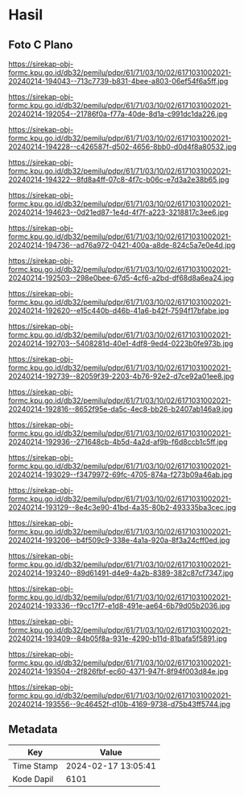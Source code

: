 # Hasil

## Foto C Plano

https://sirekap-obj-formc.kpu.go.id/db32/pemilu/pdpr/61/71/03/10/02/6171031002021-20240214-194043--713c7739-b831-4bee-a803-06ef54f6a5ff.jpg

https://sirekap-obj-formc.kpu.go.id/db32/pemilu/pdpr/61/71/03/10/02/6171031002021-20240214-192054--21786f0a-f77a-40de-8d1a-c991dc1da226.jpg

https://sirekap-obj-formc.kpu.go.id/db32/pemilu/pdpr/61/71/03/10/02/6171031002021-20240214-194228--c426587f-d502-4656-8bb0-d0d4f8a80532.jpg

https://sirekap-obj-formc.kpu.go.id/db32/pemilu/pdpr/61/71/03/10/02/6171031002021-20240214-194322--8fd8a4ff-07c8-4f7c-b06c-e7d3a2e38b65.jpg

https://sirekap-obj-formc.kpu.go.id/db32/pemilu/pdpr/61/71/03/10/02/6171031002021-20240214-194623--0d21ed87-1e4d-4f7f-a223-3218817c3ee6.jpg

https://sirekap-obj-formc.kpu.go.id/db32/pemilu/pdpr/61/71/03/10/02/6171031002021-20240214-194736--ad76a972-0421-400a-a8de-824c5a7e0e4d.jpg

https://sirekap-obj-formc.kpu.go.id/db32/pemilu/pdpr/61/71/03/10/02/6171031002021-20240214-192503--298e0bee-67d5-4cf6-a2bd-df68d8a6ea24.jpg

https://sirekap-obj-formc.kpu.go.id/db32/pemilu/pdpr/61/71/03/10/02/6171031002021-20240214-192620--e15c440b-d46b-41a6-b42f-7594f17bfabe.jpg

https://sirekap-obj-formc.kpu.go.id/db32/pemilu/pdpr/61/71/03/10/02/6171031002021-20240214-192703--5408281d-40e1-4df8-9ed4-0223b0fe973b.jpg

https://sirekap-obj-formc.kpu.go.id/db32/pemilu/pdpr/61/71/03/10/02/6171031002021-20240214-192739--82059f39-2203-4b76-92e2-d7ce92a01ee8.jpg

https://sirekap-obj-formc.kpu.go.id/db32/pemilu/pdpr/61/71/03/10/02/6171031002021-20240214-192816--8652f95e-da5c-4ec8-bb26-b2407ab146a9.jpg

https://sirekap-obj-formc.kpu.go.id/db32/pemilu/pdpr/61/71/03/10/02/6171031002021-20240214-192936--271648cb-4b5d-4a2d-af9b-f6d8ccb1c5ff.jpg

https://sirekap-obj-formc.kpu.go.id/db32/pemilu/pdpr/61/71/03/10/02/6171031002021-20240214-193029--f3479972-69fc-4705-874a-f273b09a46ab.jpg

https://sirekap-obj-formc.kpu.go.id/db32/pemilu/pdpr/61/71/03/10/02/6171031002021-20240214-193129--8e4c3e90-41bd-4a35-80b2-493335ba3cec.jpg

https://sirekap-obj-formc.kpu.go.id/db32/pemilu/pdpr/61/71/03/10/02/6171031002021-20240214-193206--b4f509c9-338e-4a1a-920a-8f3a24cff0ed.jpg

https://sirekap-obj-formc.kpu.go.id/db32/pemilu/pdpr/61/71/03/10/02/6171031002021-20240214-193240--89d61491-d4e9-4a2b-8389-382c87cf7347.jpg

https://sirekap-obj-formc.kpu.go.id/db32/pemilu/pdpr/61/71/03/10/02/6171031002021-20240214-193336--f9cc17f7-e1d8-491e-ae64-6b79d05b2036.jpg

https://sirekap-obj-formc.kpu.go.id/db32/pemilu/pdpr/61/71/03/10/02/6171031002021-20240214-193409--84b05f8a-931e-4290-b11d-81bafa5f5891.jpg

https://sirekap-obj-formc.kpu.go.id/db32/pemilu/pdpr/61/71/03/10/02/6171031002021-20240214-193504--2f826fbf-ec60-4371-947f-8f94f003d84e.jpg

https://sirekap-obj-formc.kpu.go.id/db32/pemilu/pdpr/61/71/03/10/02/6171031002021-20240214-193556--9c46452f-d10b-4169-9738-d75b43ff5744.jpg


## Metadata

| Key        | Value               |
| ---------- | ------------------- |
| Time Stamp | 2024-02-17 13:05:41 |
| Kode Dapil | 6101                |



